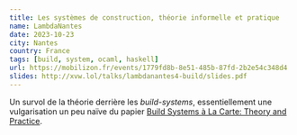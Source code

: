 ```yaml
---
title: Les systèmes de construction, théorie informelle et pratique
name: LambdaNantes
date: 2023-10-23
city: Nantes
country: France
tags: [build, system, ocaml, haskell]
url: https://mobilizon.fr/events/1779fd8b-8e51-485b-87fd-2b2e54c348d4
slides: http://xvw.lol/talks/lambdanantes4-build/slides.pdf
---
```


Un survol de la théorie derrière les _build-systems_, essentiellement
une vulgarisation un peu naïve du papier [Build Systems à La Carte:
Theory and
Practice](https://www.microsoft.com/en-us/research/uploads/prod/2020/04/build-systems-jfp.pdf).
